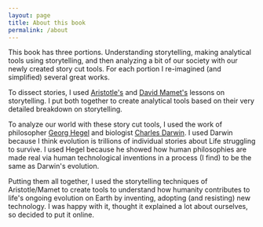 ```yaml
---
layout: page
title: About this book
permalink: /about
---
```


This book has three portions. Understanding storytelling, making analytical tools using storytelling, and then analyzing a bit of our society with our newly created story cut tools. For each portion I re-imagined (and simplified) several great works.

To dissect stories, I used [Aristotle's](https://en.wikipedia.org/wiki/Aristotle) and [David Mamet's](https://en.wikipedia.org/wiki/David_Mamet) lessons on storytelling.  I put both together to create analytical tools based on their very detailed breakdown on storytelling.

To analyze our world with these story cut tools, I used the work of philosopher [Georg Hegel](https://en.wikipedia.org/wiki/Georg_Wilhelm_Friedrich_Hegel) and biologist [Charles Darwin](https://en.wikipedia.org/wiki/Charles_Darwin). I used Darwin because I think evolution is trillions of individual stories about Life struggling to survive. I used Hegel because he showed how human philosophies are made real via human technological inventions in a process (I find) to be the same as Darwin's evolution.

Putting them all together, I used the storytelling techniques of Aristotle/Mamet to create tools to understand how humanity contributes to life's ongoing evolution on Earth by inventing, adopting (and resisting) new technology. I was happy with it, thought it explained a lot about ourselves, so decided to put it online.
